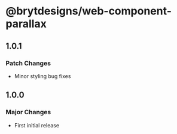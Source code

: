 # @brytdesigns/web-component-parallax

## 1.0.1

### Patch Changes

- Minor styling bug fixes

## 1.0.0

### Major Changes

- First initial release
